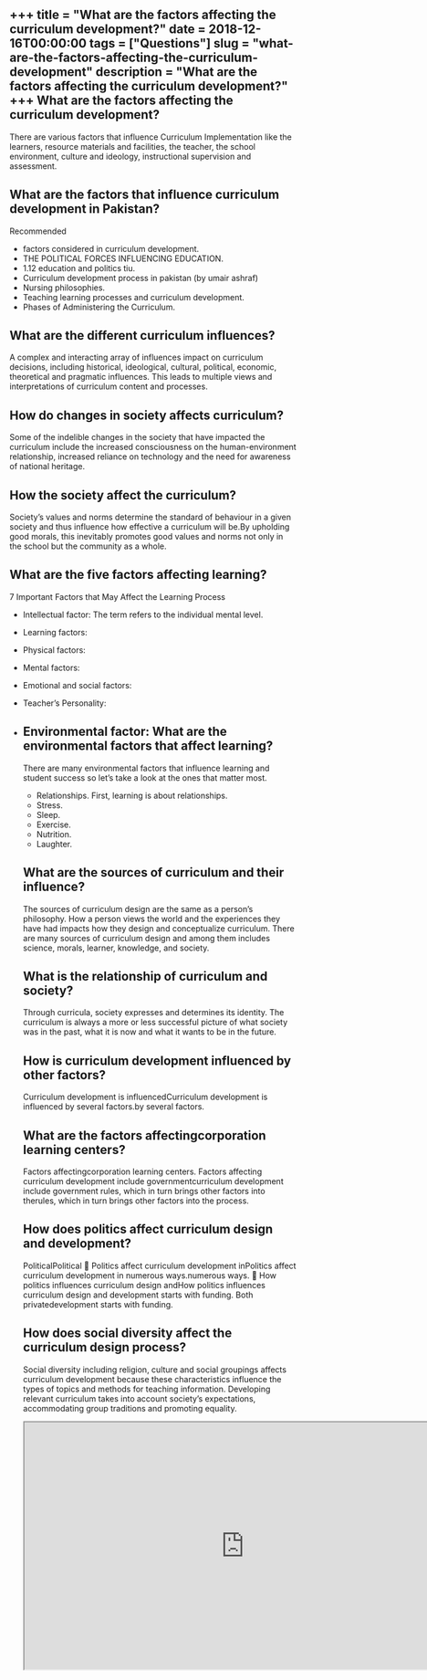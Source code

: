 +++
title = "What are the factors affecting the curriculum development?"
date = 2018-12-16T00:00:00
tags = ["Questions"]
slug = "what-are-the-factors-affecting-the-curriculum-development"
description = "What are the factors affecting the curriculum development?"
+++
What are the factors affecting the curriculum development?
----------------------------------------------------------

There are various factors that influence Curriculum Implementation like the learners, resource materials and facilities, the teacher, the school environment, culture and ideology, instructional supervision and assessment.

What are the factors that influence curriculum development in Pakistan?
-----------------------------------------------------------------------

Recommended

- factors considered in curriculum development.
- THE POLITICAL FORCES INFLUENCING EDUCATION.
- 1.12 education and politics tiu.
- Curriculum development process in pakistan (by umair ashraf)
- Nursing philosophies.
- Teaching learning processes and curriculum development.
- Phases of Administering the Curriculum.

What are the different curriculum influences?
---------------------------------------------

A complex and interacting array of influences impact on curriculum decisions, including historical, ideological, cultural, political, economic, theoretical and pragmatic influences. This leads to multiple views and interpretations of curriculum content and processes.

How do changes in society affects curriculum?
---------------------------------------------

Some of the indelible changes in the society that have impacted the curriculum include the increased consciousness on the human-environment relationship, increased reliance on technology and the need for awareness of national heritage.

How the society affect the curriculum?
--------------------------------------

Society’s values and norms determine the standard of behaviour in a given society and thus influence how effective a curriculum will be.By upholding good morals, this inevitably promotes good values and norms not only in the school but the community as a whole.

What are the five factors affecting learning?
---------------------------------------------

7 Important Factors that May Affect the Learning Process

- Intellectual factor: The term refers to the individual mental level.
- Learning factors:
- Physical factors:
- Mental factors:
- Emotional and social factors:
- Teacher’s Personality:
- Environmental factor: What are the environmental factors that affect learning?
    --------------------------------------------------------
    
    There are many environmental factors that influence learning and student success so let’s take a look at the ones that matter most.
    
    
    - Relationships. First, learning is about relationships.
    - Stress.
    - Sleep.
    - Exercise.
    - Nutrition.
    - Laughter.
    
    What are the sources of curriculum and their influence?
    -------------------------------------------------------
    
    The sources of curriculum design are the same as a person’s philosophy. How a person views the world and the experiences they have had impacts how they design and conceptualize curriculum. There are many sources of curriculum design and among them includes science, morals, learner, knowledge, and society.
    
    What is the relationship of curriculum and society?
    ---------------------------------------------------
    
    Through curricula, society expresses and determines its identity. The curriculum is always a more or less successful picture of what society was in the past, what it is now and what it wants to be in the future.
    
    How is curriculum development influenced by other factors?
    ----------------------------------------------------------
    
    Curriculum development is influencedCurriculum development is influenced by several factors.by several factors.
    
    What are the factors affectingcorporation learning centers?
    -----------------------------------------------------------
    
    Factors affectingcorporation learning centers. Factors affecting curriculum development include governmentcurriculum development include government rules, which in turn brings other factors into therules, which in turn brings other factors into the process.
    
    How does politics affect curriculum design and development?
    -----------------------------------------------------------
    
    PoliticalPolitical  Politics affect curriculum development inPolitics affect curriculum development in numerous ways.numerous ways.  How politics influences curriculum design andHow politics influences curriculum design and development starts with funding. Both privatedevelopment starts with funding.
    
    How does social diversity affect the curriculum design process?
    ---------------------------------------------------------------
    
    Social diversity including religion, culture and social groupings affects curriculum development because these characteristics influence the types of topics and methods for teaching information. Developing relevant curriculum takes into account society’s expectations, accommodating group traditions and promoting equality.
    
    <iframe allow="accelerometer; autoplay; clipboard-write; encrypted-media; gyroscope; picture-in-picture" allowfullscreen="" class="__youtube_prefs__  epyt-is-override  no-lazyload" data-no-lazy="1" data-origheight="433" data-origwidth="770" data-skipgform_ajax_framebjll="" height="433" id="_ytid_41149" loading="lazy" src="https://www.youtube.com/embed/kPU9BhdHkaE?enablejsapi=1&autoplay=0&cc_load_policy=0&cc_lang_pref=&iv_load_policy=1&loop=0&modestbranding=0&rel=1&fs=1&playsinline=0&autohide=2&theme=dark&color=red&controls=1&" title="YouTube player" width="770"></iframe>